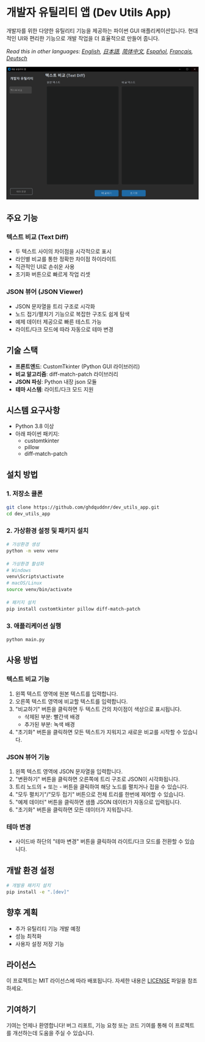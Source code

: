 # 개발자 유틸리티 앱 (Dev Utils App)

개발자를 위한 다양한 유틸리티 기능을 제공하는 파이썬 GUI 애플리케이션입니다. 현대적인 UI와 편리한 기능으로 개발 작업을 더 효율적으로 만들어 줍니다.

*Read this in other languages: [English](README.en.md), [日本語](README.ja.md), [简体中文](README.zh-CN.md), [Español](README.es.md), [Français](README.fr.md), [Deutsch](README.de.md)*

![애플리케이션 스크린샷](screenshot.png)

## 주요 기능

### 텍스트 비교 (Text Diff)
- 두 텍스트 사이의 차이점을 시각적으로 표시
- 라인별 비교를 통한 정확한 차이점 하이라이트
- 직관적인 UI로 손쉬운 사용
- 초기화 버튼으로 빠르게 작업 리셋

### JSON 뷰어 (JSON Viewer)
- JSON 문자열을 트리 구조로 시각화
- 노드 접기/펼치기 기능으로 복잡한 구조도 쉽게 탐색
- 예제 데이터 제공으로 빠른 테스트 가능
- 라이트/다크 모드에 따라 자동으로 테마 변경

## 기술 스택

- **프론트엔드**: CustomTkinter (Python GUI 라이브러리)
- **비교 알고리즘**: diff-match-patch 라이브러리
- **JSON 파싱**: Python 내장 json 모듈
- **테마 시스템**: 라이트/다크 모드 지원

## 시스템 요구사항

- Python 3.8 이상
- 아래 파이썬 패키지:
  - customtkinter
  - pillow
  - diff-match-patch

## 설치 방법

### 1. 저장소 클론
```bash
git clone https://github.com/ghdquddnr/dev_utils_app.git
cd dev_utils_app
```

### 2. 가상환경 설정 및 패키지 설치
```bash
# 가상환경 생성
python -m venv venv

# 가상환경 활성화
# Windows
venv\Scripts\activate
# macOS/Linux
source venv/bin/activate

# 패키지 설치
pip install customtkinter pillow diff-match-patch
```

### 3. 애플리케이션 실행
```bash
python main.py
```

## 사용 방법

### 텍스트 비교 기능
1. 왼쪽 텍스트 영역에 원본 텍스트를 입력합니다.
2. 오른쪽 텍스트 영역에 비교할 텍스트를 입력합니다.
3. "비교하기" 버튼을 클릭하면 두 텍스트 간의 차이점이 색상으로 표시됩니다.
   - 삭제된 부분: 빨간색 배경
   - 추가된 부분: 녹색 배경
4. "초기화" 버튼을 클릭하면 모든 텍스트가 지워지고 새로운 비교를 시작할 수 있습니다.

### JSON 뷰어 기능
1. 왼쪽 텍스트 영역에 JSON 문자열을 입력합니다.
2. "변환하기" 버튼을 클릭하면 오른쪽에 트리 구조로 JSON이 시각화됩니다.
3. 트리 노드의 + 또는 - 버튼을 클릭하여 해당 노드를 펼치거나 접을 수 있습니다.
4. "모두 펼치기"/"모두 접기" 버튼으로 전체 트리를 한번에 제어할 수 있습니다.
5. "예제 데이터" 버튼을 클릭하면 샘플 JSON 데이터가 자동으로 입력됩니다.
6. "초기화" 버튼을 클릭하면 모든 데이터가 지워집니다.

### 테마 변경
- 사이드바 하단의 "테마 변경" 버튼을 클릭하여 라이트/다크 모드를 전환할 수 있습니다.

## 개발 환경 설정

```bash
# 개발용 패키지 설치
pip install -e ".[dev]"
```

## 향후 계획

- 추가 유틸리티 기능 개발 예정
- 성능 최적화
- 사용자 설정 저장 기능

## 라이선스

이 프로젝트는 MIT 라이선스에 따라 배포됩니다. 자세한 내용은 [LICENSE](LICENSE) 파일을 참조하세요.

## 기여하기

기여는 언제나 환영합니다! 버그 리포트, 기능 요청 또는 코드 기여를 통해 이 프로젝트를 개선하는데 도움을 주실 수 있습니다. 
